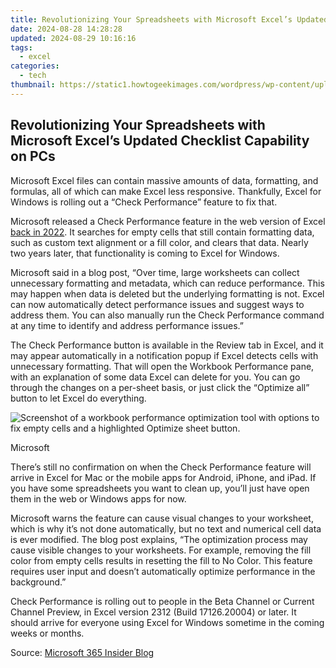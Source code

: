 ```yaml
---
title: Revolutionizing Your Spreadsheets with Microsoft Excel’s Updated Checklist Capability on PCs
date: 2024-08-28 14:28:28
updated: 2024-08-29 10:16:16
tags:
  - excel
categories:
  - tech
thumbnail: https://static1.howtogeekimages.com/wordpress/wp-content/uploads/2023/08/microsoft-excel-logo-2.jpg
---
```


## Revolutionizing Your Spreadsheets with Microsoft Excel’s Updated Checklist Capability on PCs

Microsoft Excel files can contain massive amounts of data, formatting, and formulas, all of which can make Excel less responsive. Thankfully, Excel for Windows is rolling out a “Check Performance” feature to fix that.

 Microsoft released a Check Performance feature in the web version of Excel [back in 2022](https://android-transfer.techidaily.com/in-2024-how-to-transfer-photos-from-realme-12-5g-to-laptop-without-usb-drfone-by-drfone-transfer-from-android-transfer-from-android/). It searches for empty cells that still contain formatting data, such as custom text alignment or a fill color, and clears that data. Nearly two years later, that functionality is coming to Excel for Windows.

 Microsoft said in a blog post, “Over time, large worksheets can collect unnecessary formatting and metadata, which can reduce performance. This may happen when data is deleted but the underlying formatting is not. Excel can now automatically detect performance issues and suggest ways to address them. You can also manually run the Check Performance command at any time to identify and address performance issues.”

 The Check Performance button is available in the Review tab in Excel, and it may appear automatically in a notification popup if Excel detects cells with unnecessary formatting. That will open the Workbook Performance pane, with an explanation of some data Excel can delete for you. You can go through the changes on a per-sheet basis, or just click the “Optimize all” button to let Excel do everything.

![Screenshot of a workbook performance optimization tool with options to fix empty cells and a highlighted Optimize sheet button.](https://static1.howtogeekimages.com/wordpress/wp-content/uploads/2024/04/optimizesheetbutton.png) 

Microsoft

 There’s still no confirmation on when the Check Performance feature will arrive in Excel for Mac or the mobile apps for Android, iPhone, and iPad. If you have some spreadsheets you want to clean up, you’ll just have open them in the web or Windows apps for now.

 Microsoft warns the feature can cause visual changes to your worksheet, which is why it’s not done automatically, but no text and numerical cell data is ever modified. The blog post explains, “The optimization process may cause visible changes to your worksheets. For example, removing the fill color from empty cells results in resetting the fill to No Color. This feature requires user input and doesn’t automatically optimize performance in the background.”

 Check Performance is rolling out to people in the Beta Channel or Current Channel Preview, in Excel version 2312 (Build 17126.20004) or later. It should arrive for everyone using Excel for Windows sometime in the coming weeks or months.

 Source: [Microsoft 365 Insider Blog](https://insider.microsoft365.com/en-us/blog/make-your-workbooks-more-performant-with-check-performance-in-excel-for-windows)

<ins class="adsbygoogle"
     style="display:block"
     data-ad-format="autorelaxed"
     data-ad-client="ca-pub-7571918770474297"
     data-ad-slot="1223367746"></ins>



<ins class="adsbygoogle"
     style="display:block"
     data-ad-client="ca-pub-7571918770474297"
     data-ad-slot="8358498916"
     data-ad-format="auto"
     data-full-width-responsive="true"></ins>
